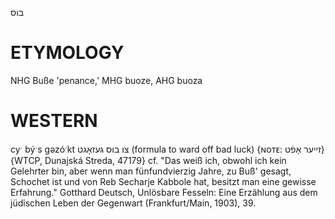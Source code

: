 בוס

ETYMOLOGY
===========
NHG Buße 'penance,' MHG buoze, AHG buoza
 
WESTERN
========

cyˑ býˑs gəzóˑkt צו בוס געזאָגט (formula to ward off bad luck) {ɴᴏᴛᴇ: זייער אָפֿט} {WTCP, Dunajská Streda, 47179}
cf. "Das weiß ich, obwohl ich kein Gelehrter bin, aber wenn man fünfundvierzig Jahre, zu Buß' gesagt, Schochet ist und von Reb Secharje Kabbole hat, besitzt man eine gewisse Erfahrung." Gotthard Deutsch, Unlösbare Fesseln: Eine Erzählung aus dem jüdischen Leben der Gegenwart (Frankfurt/Main, 1903), 39. 
